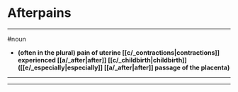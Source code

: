 # Afterpains
---
#noun
- **(often in the plural) pain of uterine [[c/_contractions|contractions]] experienced [[a/_after|after]] [[c/_childbirth|childbirth]] ([[e/_especially|especially]] [[a/_after|after]] passage of the placenta)**
---
---
